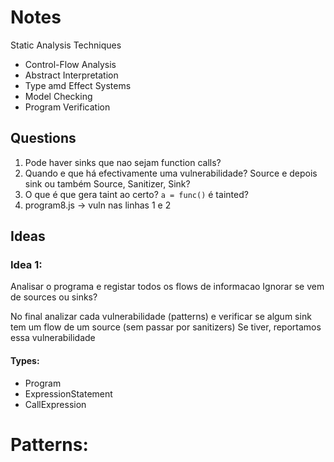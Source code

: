 # Notes

Static Analysis Techniques
- Control-Flow Analysis
- Abstract Interpretation
- Type amd Effect Systems
- Model Checking
- Program Verification

## Questions

1. Pode haver sinks que nao sejam function calls?
2. Quando e que há efectivamente uma vulnerabilidade? Source e depois sink ou também Source, Sanitizer, Sink?
3. O que é que gera taint ao certo? `a = func()` é tainted?
4. program8.js -> vuln nas linhas 1 e 2

## Ideas

### Idea 1:
Analisar o programa e registar todos os flows de informacao
    Ignorar se vem de sources ou sinks?

No final analizar cada vulnerabilidade (patterns) e verificar se
algum sink tem um flow de um source (sem passar por sanitizers)
Se tiver, reportamos essa vulnerabilidade

#### Types:
- Program
- ExpressionStatement
- CallExpression

# Patterns:

